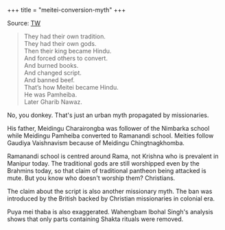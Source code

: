 +++
title = "meitei-conversion-myth"
+++

Source: [TW](https://twitter.com/porbotialora/status/1655799262893215744)

> They had their own tradition.  
They had their own gods.  
> Then their king became Hindu.  
And forced others to convert.  
And burned books.  
And changed script.  
And banned beef.  
That’s how Meitei became Hindu.  
He was Pamheiba.  
Later Gharib Nawaz.

No, you donkey. That's just an urban myth propagated by missionaries.

His father, Meidingu Charairongba was follower of the Nimbarka school while Meidingu Pamheiba converted to Ramanandi school. Meities follow Gaudiya Vaishnavism because of Meidingu Chingtnagkhomba.

Ramanandi school is centred around Rama, not Krishna who is prevalent in Manipur today. The traditional gods are still worshipped even by the Brahmins today, so that claim of traditional pantheon being attacked is mute. But you know who doesn't worship them? Christians.

The claim about the script is also another missionary myth. The ban was introduced by the British backed by Christian missionaries in colonial era. 

Puya mei thaba is also exaggerated. Wahengbam Ibohal Singh's analysis shows that only parts containing Shakta rituals were removed.

